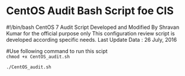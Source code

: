 # CentOS Audit Bash Script foe CIS


#!/bin/bash
CentOS 7 Audit Script
Developed and Modified By Shravan Kumar for the official purpose only
This configuration review script is developed according specific needs.
Last Update Data : 26 July, 2016
 
#Use following command to run this scipt  
`chmod +x CentOS_audit.sh`

`./CentOS_audit.sh`

